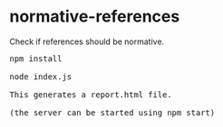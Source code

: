 # normative-references

Check if references should be normative.

<pre>
npm install

node index.js <your-url>

This generates a report.html file.

(the server can be started using npm start)
</pre>


